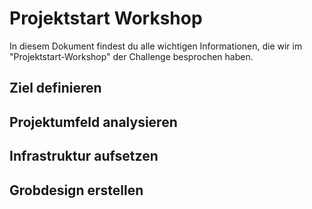 # Projektstart Workshop

In diesem Dokument findest du alle wichtigen Informationen, die wir im "Projektstart-Workshop" der Challenge besprochen haben.

## Ziel definieren

## Projektumfeld analysieren

## Infrastruktur aufsetzen

## Grobdesign erstellen

